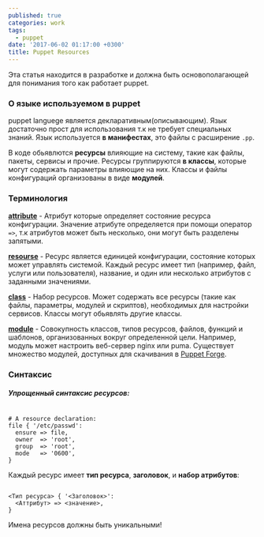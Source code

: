 ```yaml
---
published: true
categories: work
tags:
  - puppet
date: '2017-06-02 01:17:00 +0300'
title: Puppet Resources
---
```

Эта статья  находится в разработке и должна быть основополагающей для понимания того как работает puppet.

### О языке используемом в puppet

puppet languege является декларативным(описывающим).
Язык достаточно прост для использования т.к не требует специальных знаний.
Язык используется **в манифестах**, это файлы с расширение `.pp`.

В коде обьявлются **ресурсы** влияющие на систему, такие как файлы, пакеты, сервисы и прочие.
Ресурсы группируются **в классы**, которые могут содержать параметры влияющие на них.
Классы и файлы конфигураций организованы в виде **модулей**.

### Терминология

**[attribute](https://docs.puppet.com/references/glossary.html#attribute)** - Атрибут которые определяет состояние ресурса конфигурации. Значение атрибуте определяется при помощи оператор `=>`, т.к атрибутов может быть несколько, они могут быть разделены запятыми.

**[resourse](https://docs.puppet.com/puppet/latest/lang_resources.html)** - Ресурс является единицей конфигурации, состояние которых может управлять системой. Каждый ресурс имеет тип (например, файл, услуги или пользователя), название, и один или несколько атрибутов с заданными значениями. 

**[class](https://docs.puppet.com/references/glossary.html#class)** - Набор ресурсов. Может содержать все ресурсы (такие как файлы, параметры, модулей и скриптов), необходимых для настройки сервисов. Классы могут обьявлять другие классы.

**[module](https://docs.puppet.com/puppet/latest/modules_fundamentals.html)** - Совокупность классов, типов ресурсов, файлов, функций и шаблонов, организованных вокруг определенной цели. Например, модуль может настроить веб-сервер nginx или puma. Существует множество модулей, доступных для скачивания в [Puppet Forge](https://forge.puppet.com/).

### Синтаксис

##### Упрощенный синтаксис ресурсов:

```

# A resource declaration:
file { '/etc/passwd':
  ensure => file,
  owner  => 'root',
  group  => 'root',
  mode   => '0600',
}

```

Каждый ресурс имеет **тип ресурса**, **заголовок**, и **набор атрибутов**:

```

<Тип ресурса> { '<Заголовок>':
  <Аттрибут> => <значение>,
}

```
Имена ресурсов должны быть уникальными!

